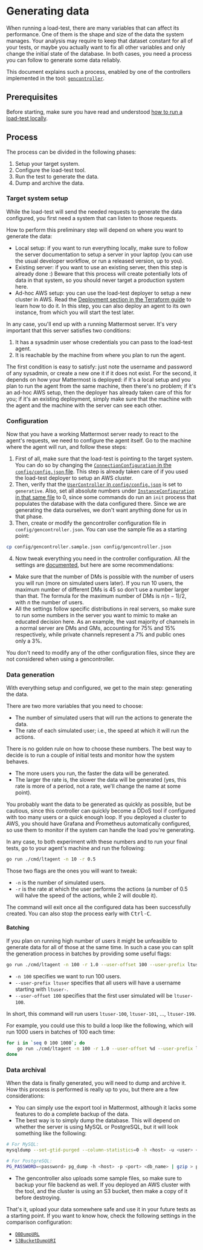 # Generating data

When running a load-test, there are many variables that can affect its performance. One of them is the shape and size of the data the system manages. Your analysis may require to keep that dataset constant for all of your tests, or maybe you actually want to fix all other variables and only change the initial state of the database. In both cases, you need a process you can follow to generate some data reliably.

This document explains such a process, enabled by one of the controllers implemented in the tool: [`gencontroller`](controllers.md#gencontroller).

## Prerequisites

Before starting, make sure you have read and understood [how to run a load-test locally](local_loadtest.md).

## Process

The process can be divided in the following phases:

1. Setup your target system.
2. Configure the load-test tool.
3. Run the test to generate the data.
4. Dump and archive the data.

### Target system setup

While the load-test will send the needed requests to generate the data configured, you first need a system that can listen to those requests.

How to perform this preliminary step will depend on where you want to generate the data:

- Local setup: if you want to run everything locally, make sure to follow the server documentation to setup a server in your laptop (you can use the usual developer workflow, or run a released version, up to you).
- Existing server: if you want to use an existing server, then this step is already done :) Beware that this process will create potentially lots of data in that system, so you should never target a production system here.
- Ad-hoc AWS setup: you can use the load-test deployer to setup a new cluster in AWS. Read the [Deployment section in the Terraform guide](terraform_loadtest.md#deployment) to learn how to do it. In this step, you can also deploy an agent to its own instance, from which you will start the test later.

In any case, you'll end up with a running Mattermost server. It's very important that this server satisfies two conditions:
1. It has a sysadmin user whose credentials you can pass to the load-test agent.
2. It is reachable by the machine from where you plan to run the agent.

The first condition is easy to satisfy: just note the username and password of any sysadmin, or create a new one it if it does not exist. For the second, it depends on how your Mattermost is deployed: if it's a local setup and you plan to run the agent from the same machine, then there's no problem; if it's an ad-hoc AWS setup, then the deployer has already taken care of this for you; if it's an existing deployment, simply make sure that the machine with the agent and the machine with the server can see each other.

### Configuration

Now that you have a working Mattermost server ready to react to the agent's requests, we need to configure the agent itself. Go to the machine where the agent will run, and follow these steps:

1. First of all, make sure that the load-test is pointing to the target system. You can do so by changing the [`ConnectionConfiguration` in the `config/config.json` file](config/config.md#connectionconfiguration). This step is already taken care of if you used the load-test deployer to setup an AWS cluster.
2. Then, verify that the [`UserController` in `config/config.json`](config/config.md#usercontrollerconfiguration) is set to `generative`. Also, set all absolute numbers under [`InstanceConfiguration` in that same file](config/config.md#usercontrollerconfiguration) to 0, since some commands do run an `init` process that populates the database with the data configured there. Since we are generating the data ourselves, we don't want anything done for us in that phase.
3. Then, create or modify the gencontroller configuration file in `config/gencontroller.json`. You can use the sample file as a starting point:
```sh
cp config/gencontroller.sample.json config/gencontroller.json
```
4. Now tweak everything you need in the controller configuration. All the settings are [documented](config/gencontroller.md), but here are some recommendations:
  - Make sure that the number of DMs is possible with the number of users you will run (more on simulated users later). If you run 10 users, the maximum number of different DMs is 45 so don't use a number larger than that. The formula for the maximum number of DMs is $n(n-1)/2$, with $n$ the number of users.
  - All the settings follow specific distributions in real servers, so make sure to run some numbers in the server you want to mimic to make an educated decision here. As an example, the vast majority of channels in a normal server are DMs and GMs, accounting for 75% and 15% respectively, while private channels represent a 7% and public ones only a 3%.
  
You don't need to modify any of the other configuration files, since they are not considered when using a gencontroller.


### Data generation

With everything setup and configured, we get to the main step: generating the data.

There are two more variables that you need to choose:
- The number of simulated users that will run the actions to generate the data.
- The rate of each simulated user; i.e., the speed at which it will run the actions.

There is no golden rule on how to choose these numbers. The best way to decide is to run a couple of initial tests and monitor  how the system behaves.
- The more users you run, the faster the data will be generated.
- The larger the rate is, the slower the data will be generated (yes, this rate is more of a period, not a rate, we'll change the name at some point).

You probably want the data to be generated as quickly as possible, but be cautious, since this controller can quickly become a DDoS tool if configured with too many users or a quick enough loop. If you deployed a cluster to AWS, you should have Grafana and Prometheus automatically configured, so use them to monitor if the system can handle the load you're generating.

In any case, to both experiment with these numbers and to run your final tests, go to your agent's machine and run the following:

```sh
go run ./cmd/ltagent -n 10 -r 0.5
```

Those two flags are the ones you will want to tweak:
- `-n` is the number of simulated users.
- `-r` is the rate at which the user performs the actions (a number of 0.5 will halve the speed of the actions, while 2 will double it).

The command will exit once all the configured data has been successfully created. You can also stop the process early with <kbd>Ctrl-C</kbd>.

#### Batching

If you plan on running high number of users it might be unfeasible to generate data for all of those at the same time. In such a case you can split the generation process in batches by providing some useful flags:

```sh
go run ./cmd/ltagent -n 100 -r 1.0 --user-offset 100 --user-prefix ltuser
```

- `-n 100` specifies we want to run 100 users.
- `--user-prefix ltuser` specifies that all users will have a username starting with `ltuser-`.
- `--user-offset 100` specifies that the first user simulated will be `ltuser-100`.

In short, this command will run users `ltuser-100`, `ltuser-101`, ..., `ltuser-199`.

For example, you could use this to build a loop like the following, which will run 1000 users in batches of 100 each time:

```sh
for i in `seq 0 100 1000`; do
    go run ./cmd/ltagent -n 100 -r 1.0 --user-offset %d --user-prefix ltuser
done
```

### Data archival

When the data is finally generated, you will need to dump and archive it. How this process is performed is really up to you, but there are a few considerations:

- You can simply use the export tool in Mattermost, although it lacks some features to do a complete backup of the data.
- The best way is to simply dump the database. This will depend on whether the server is using MySQL or PostgreSQL, but it will look something like the following:
```sh
# For MySQL:
mysqldump --set-gtid-purged --column-statistics=0 -h <host> -u <user> <dbname> -p<password> | gzip > mysqldump.sql.gz

# For PostgreSQL:
PG_PASSWORD=<password> pg_dump -h <host> -p <port> <db_name> | gzip > postgresdump.sql.gz
```
- The gencontroller also uploads some sample files, so make sure to backup your file backend as well. If you deployed an AWS cluster with the tool, and the cluster is using an S3 bucket, then make a copy of it before destroying.

That's it, upload your data somewhere safe and use it in your future tests as a starting point. If you want to know how, check the following settings in the comparison configuration:
- [`DBDumpURL`](config/comparison.md/#DBDumpURL)
- [`S3BucketDumpURI`](config/comparison.md#S3BucketDumpURI)

